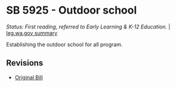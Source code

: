 # SB 5925 - Outdoor school
*Status: First reading, referred to Early Learning & K-12 Education.* | [leg.wa.gov summary](https://app.leg.wa.gov/billsummary?BillNumber=5925&Year=2021)

Establishing the outdoor school for all program.

## Revisions
* [Original Bill](1/)